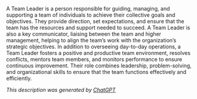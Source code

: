 A Team Leader is a person responsible for guiding, managing, and supporting a team of individuals to achieve their collective goals and objectives. They provide direction, set expectations, and ensure that the team has the resources and support needed to succeed. A Team Leader is also a key communicator, liaising between the team and higher management, helping to align the team’s work with the organization’s strategic objectives. In addition to overseeing day-to-day operations, a Team Leader fosters a positive and productive team environment, resolves conflicts, mentors team members, and monitors performance to ensure continuous improvement. Their role combines leadership, problem-solving, and organizational skills to ensure that the team functions effectively and efficiently.

*This description was generated by [ChatGPT](https://chatgpt.com/)*